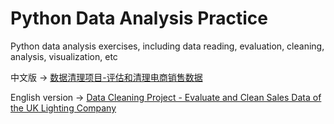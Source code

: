 # Python Data Analysis Practice 

Python data analysis exercises, including data reading, evaluation, cleaning, analysis, visualization, etc

中文版 → [数据清理项目-评估和清理电商销售数据](https://github.com/amaris72/python-data-analysis/blob/main/%E6%95%B0%E6%8D%AE%E6%B8%85%E7%90%86%E9%A1%B9%E7%9B%AE-%E8%AF%84%E4%BC%B0%E5%92%8C%E6%B8%85%E7%90%86%E7%94%B5%E5%95%86%E9%94%80%E5%94%AE%E6%95%B0%E6%8D%AE.ipynb)

English version → [Data Cleaning Project - Evaluate and Clean Sales Data of the UK Lighting Company](https://github.com/amaris72/python-data-analysis/blob/bbb0c88abbab125e1249140b002771efa7efb0db/Data%20Cleaning%20Project%20-%20Evaluate%20and%20Cleanse%20Sales%20Data%20of%20the%20UK%20Lighting%20Company.ipynb)
